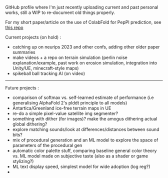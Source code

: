 GitHub profile where I'm just recently uploading current and past personal works, still a WIP to re-document old things properly.

For my short paper/article on the use of ColabFold for PepPI prediction, see [this repo](https://github.com/yoann-ba/ColabFold_PepPI_files)

Current projects (on hold) :
- catching up on neurips 2023 and other confs, adding other older paper summaries
- make videos + a repo on terrain simulation (perlin noise explanation/example, past work on erosion simulation, integration into Unity/UE, minecraft-style maps)
- spikeball ball tracking AI (on video)

----

Future projects : 
- comparison of softmax vs. self-learned estimate of performance (i.e generalising AlphaFold 2's plddt principle to all models)
- Antartica/Greenland ice-free terrain maps in UE
- re-do a simple pixel-value satellite img segmenter?
- something with dither (for images)? make the amogus dithering actual global dithering?
- explore matching sounds/look at differences/distances between sound bits?
- mix of procedural generation and an ML model to explore the space of parameters of the procedural gen
- automatic color palette stuff, comparing baseline general color theory vs. ML model made on subjective taste (also as a shader or game stylizing?)
- ML text display speed, simplest model for wide adoption (log reg?)
- 


